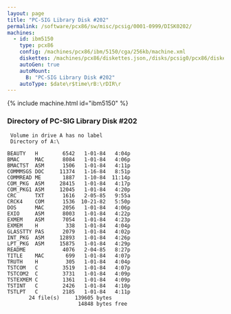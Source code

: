 ```yaml
---
layout: page
title: "PC-SIG Library Disk #202"
permalink: /software/pcx86/sw/misc/pcsig/0001-0999/DISK0202/
machines:
  - id: ibm5150
    type: pcx86
    config: /machines/pcx86/ibm/5150/cga/256kb/machine.xml
    diskettes: /machines/pcx86/diskettes.json,/disks/pcsig0/pcx86/diskettes.json
    autoGen: true
    autoMount:
      B: "PC-SIG Library Disk #202"
    autoType: $date\r$time\rB:\rDIR\r
---
```


{% include machine.html id="ibm5150" %}

### Directory of PC-SIG Library Disk #202

     Volume in drive A has no label
     Directory of A:\

    BEAUTY   H        6542   1-01-84   4:04p
    BMAC     MAC      8084   1-01-84   4:06p
    BMACTST  ASM      1506   1-01-84   4:11p
    COMMMSGS DOC     11374   1-16-84   8:51p
    COMMREAD ME       1887   1-10-84  11:14p
    COM_PKG  ASM     28415   1-01-84   4:17p
    COM_PKG1 ASM     12045   1-01-84   4:20p
    CRC      TXT      1616   2-05-85   9:55a
    CRCK4    COM      1536  10-21-82   5:50p
    DOS      MAC      2056   1-01-84   4:06p
    EXIO     ASM      8003   1-01-84   4:22p
    EXMEM    ASM      7054   1-01-84   4:23p
    EXMEM    H         338   1-01-84   4:04p
    GLASSTTY PAS      2079   1-01-84   4:02p
    INT_PKG  ASM     12893   1-01-84   4:26p
    LPT_PKG  ASM     15875   1-01-84   4:29p
    README            4076   2-04-85   8:27p
    TITLE    MAC       699   1-01-84   4:07p
    TRUTH    H         305   1-01-84   4:04p
    TSTCOM   C        3519   1-01-84   4:07p
    TSTCOM2  C        3731   1-01-84   4:09p
    TSTEXMEM C        1361   1-01-84   4:09p
    TSTINT   C        2426   1-01-84   4:10p
    TSTLPT   C        2185   1-01-84   4:11p
           24 file(s)     139605 bytes
                           14848 bytes free
